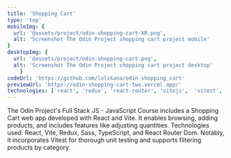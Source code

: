 ```yaml
---
title: 'Shopping Cart'
type: 'top'
mobileImg: {
  url: '@assets/project/odin-shopping-cart-XR.png',
  alt: 'Screenshot The Odin Project shopping cart project mobile'
}
desktopImg: {
  url: '@assets/project/odin-shopping-cart.png',
  alt: 'Screenshot The Odin Project shopping cart project desktop'
	}
codeUrl: 'https://github.com/lolikana/odin-shopping_cart'
previewUrl: 'https://odin-shopping-cart-two.vercel.app/'
technologies: ['react', 'redux', 'react-router', 'vitejs',  'vitest', 'sass']
---
```



The Odin Project's Full Stack JS - JavaScript Course includes a Shopping Cart web app developed with React and Vite. It enables browsing, adding products, and includes features like adjusting quantities. Technologies used: React, Vite, Redux, Sass, TypeScript, and React Router Dom. Notably, it incorporates Vitest for thorough unit testing and supports filtering products by category.